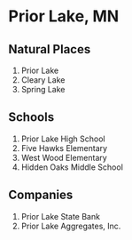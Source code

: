 # Prior Lake, MN

## Natural Places
1. Prior Lake
2. Cleary Lake
3. Spring Lake

## Schools
1.  Prior Lake High School
2.  Five Hawks Elementary
3.  West Wood Elementary
4.  Hidden Oaks Middle School

## Companies
1.  Prior Lake State Bank
2.  Prior Lake Aggregates, Inc.
